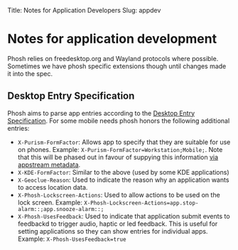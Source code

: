 Title: Notes for Application Developers
Slug: appdev

# Notes for application development

Phosh relies on freedesktop.org and Wayland protocols where possible. Sometimes
we have phosh specific extensions though until changes made it into the spec.

## Desktop Entry Specification
Phosh aims to parse app entries according to the [Desktop Entry Specification][]. For some
mobile needs phosh honors the following additional entries:

* `X-Purism-FormFactor`: Allows app to specify that they are suitable for use on phones.
  Example: `X-Purism-FormFactor=Workstation;Mobile;`. Note that this will be phased
  out in favour of suppying this information [via appstream metadata][].
* `X-KDE-FormFactor`: Similar to the above (used by some KDE applications)
* `X-Geoclue-Reason`: Used to indicate the reason why an application wants to access
  location data.
* `X-Phosh-Lockscreen-Actions`: Used to allow actions to be used on the lock screen.
  Example: `X-Phosh-Lockscreen-Actions=app.stop-alarm::;app.snooze-alarm::;`
* `X-Phosh-UsesFeedback`: Used to indicate that application submit events to feedbackd
  to trigger audio, haptic or led feedback. This is useful for setting applications
  so they can show entries for individual apps. Example: `X-Phosh-UsesFeedback=true`

[Desktop Entry Specification]: https://specifications.freedesktop.org/desktop-entry-spec/latest/
[via appstream metadata]: https://gitlab.gnome.org/World/Phosh/phosh/-/merge_requests/950
